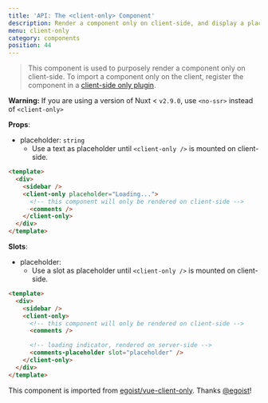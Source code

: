 ```yaml
---
title: 'API: The <client-only> Component'
description: Render a component only on client-side, and display a placeholder text on server-side.
menu: client-only
category: components
position: 44
---
```


> This component is used to purposely render a component only on client-side. To import a component only on the client, register the component in a [client-side only plugin](/guide/plugins#client-side-only).

<div class="Alert Alert--orange">

**Warning:** If you are using a version of Nuxt < `v2.9.0`, use `<no-ssr>` instead of `<client-only>`

</div>

**Props**:

- placeholder: `string`
  - Use a text as placeholder until `<client-only />` is mounted on client-side.

```html
<template>
  <div>
    <sidebar />
    <client-only placeholder="Loading...">
      <!-- this component will only be rendered on client-side -->
      <comments />
    </client-only>
  </div>
</template>
```

**Slots**:

- placeholder:
  - Use a slot as placeholder until `<client-only />` is mounted on client-side.

```html
<template>
  <div>
    <sidebar />
    <client-only>
      <!-- this component will only be rendered on client-side -->
      <comments />

      <!-- loading indicator, rendered on server-side -->
      <comments-placeholder slot="placeholder" />
    </client-only>
  </div>
</template>
```

This component is imported from [egoist/vue-client-only](https://github.com/egoist/vue-client-only). Thanks [@egoist](https://github.com/egoist)!
